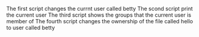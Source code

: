 The first script changes the currnt user called betty
The scond script print the current user
The third script shows the groups that the current user is member of
The fourth script changes the ownership of the file called hello to user called betty 
